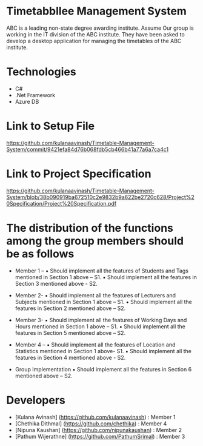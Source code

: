 # Timetabbllee Management System
ABC is a leading non-state degree awarding institute. Assume Our group is working in the IT division of the ABC institute. They have been asked to develop a desktop application for managing the timetables of the ABC institute. 



# Technologies
  * C#
  * .Net Framework
  * Azure DB



# Link to Setup File
https://github.com/kulanaavinash/Timetable-Management-System/commit/9421efa84d76b068fdb5cb466b41a77a6a7ca4c1



# Link to Project Specification
https://github.com/kulanaavinash/Timetable-Management-System/blob/38b090919ba672510c2e9832b9a622be2720c628/Project%20Specification/Project%20Specification.pdf




# The distribution of the functions among the group members should be as follows

- Member 1 –
▪ Should implement all the features of Students and Tags mentioned in Section 1 above – S1.
▪ Should implement all the features in Section 3 mentioned above - S2.

- Member 2-
▪ Should implement all the features of Lecturers and Subjects mentioned in Section 1 above – S1.
▪ Should implement all the features in Section 2 mentioned above – S2.

- Member 3-
▪ Should implement all the features of Working Days and Hours mentioned in Section 1 above – S1.
▪ Should implement all the features in Section 5 mentioned above – S2.

- Member 4 –
▪ Should implement all the features of Location and Statistics mentioned in Section 1 above- S1.
▪ Should implement all the features in Section 4 mentioned above - S2.

- Group Implementation
▪ Should implement all the features in Section 6 mentioned above – S2.





# Developers

  - [Kulana Avinash] (https://github.com/kulanaavinash)       : Member 1
  - [Chethika Dithmal] (https://github.com/chethika)          : Member 4
  - [Nipuna Kaushan] (https://github.com/nipunakaushan)       : Member 2
  - [Pathum Wijerathne] (https://github.com/PathumSrimal)     : Member 3

